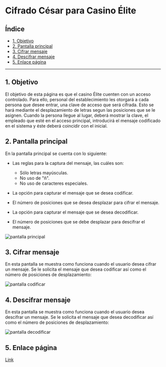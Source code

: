 # Cifrado César para Casino Élite

## Índice

* [1. Objetivo](#1-objetivo)
* [2. Pantalla principal](#2-pantalla-principal)
* [3. Cifrar mensaje](#3-cifrar-mensaje)
* [4. Descifrar mensaje](#4-descifrar-mensaje)
* [5. Enlace página](#4-enlace-página)

***

## 1. Objetivo

El objetivo de esta página es que el casino Élite cuenten con un acceso controlado. Para ello, personal del 
establecimiento les otorgará a cada persona que desee entrar, una clave de acceso que será cifrada. Esto se 
hará mediante el desplazamiento de letras segun las posiciones que se le asignen. Cuando la persona llegue al 
lugar, deberá mostrar la clave, el empleado que esté en el acceso principal, introducirá el mensaje codificado 
en el sistema y éste deberá coincidir con el inicial. 

## 2. Pantalla principal

En la pantalla principal se cuenta con lo siguiente:

* Las reglas para la captura del mensaje, las cuáles son:
  - Sólo letras mayúsculas.
  - No uso de "ñ".
  - No uso de caracteres especiales.

* La opción para capturar el mensaje que se desea codificar.
* El número de posiciones que se desea desplazar para cifrar el mensaje.
* La opción para capturar el mensaje que se desea decodificar.
* El número de posiciones que se debe desplazar para descifrar el mensaje.

![pantalla principal](https://user-images.githubusercontent.com/117471228/227306497-cfe4ec0f-a9fa-4ffb-b6c0-0b1c71a0cd36.jpg)


## 3. Cifrar mensaje

En esta pantalla se muestra como funciona cuando el usuario desea cifrar un mensaje. Se le solicita el mensaje que desea codificar
así como el número de posiciones de desplazamiento:

![pantalla codificar](https://user-images.githubusercontent.com/117471228/227306597-dd101fc6-aa72-4b82-9e6a-0510c12c485c.jpg)


## 4. Descifrar mensaje

En esta pantalla se muestra como funciona cuando el usuario desea descifrar un mensaje. Se le solicita el mensaje que desea decodificar
así como el número de posiciones de desplazamiento:

![pantalla decodificar](https://user-images.githubusercontent.com/117471228/227306712-32cfae53-37ad-42cd-9ad7-3a4d979f57f9.jpg)


## 5. Enlace página

[Link](https://www.youtube.com/playlist?list=PLiAEe0-R7u8nGH5TEHfSTeDNIvjZFe_Yd)
